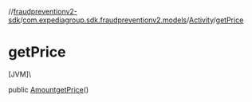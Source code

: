 //[fraudpreventionv2-sdk](../../../index.md)/[com.expediagroup.sdk.fraudpreventionv2.models](../index.md)/[Activity](index.md)/[getPrice](get-price.md)

# getPrice

[JVM]\

public [Amount](../-amount/index.md)[getPrice](get-price.md)()

